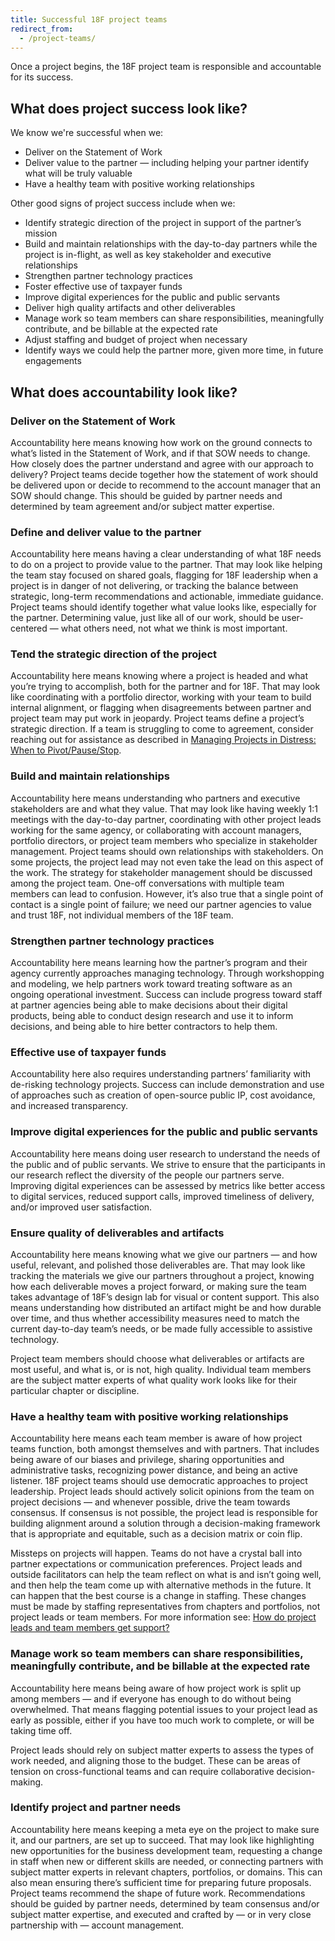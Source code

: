 ```yaml
---
title: Successful 18F project teams
redirect_from:
  - /project-teams/
---
```


Once a project begins, the 18F project team is responsible and accountable for its success.

## What does project success look like?

We know we're successful when we:

- Deliver on the Statement of Work
- Deliver value to the partner — including helping your partner identify what will be truly valuable
- Have a healthy team with positive working relationships

Other good signs of project success include when we:

- Identify strategic direction of the project in support of the partner’s mission
- Build and maintain relationships with the day-to-day partners while the project is in-flight, as well as key stakeholder and executive relationships
- Strengthen partner technology practices
- Foster effective use of taxpayer funds
- Improve digital experiences for the public and public servants
- Deliver high quality artifacts and other deliverables
- Manage work so team members can share responsibilities, meaningfully contribute, and be billable at the expected rate
- Adjust staffing and budget of project when necessary
- Identify ways we could help the partner more, given more time, in future engagements

## What does accountability look like?

### Deliver on the Statement of Work

Accountability here means knowing how work on the ground connects to what’s listed in the Statement of Work, and if that SOW needs to change. How closely does the partner understand and agree with our approach to delivery? Project teams decide together how the statement of work should be delivered upon or decide to recommend to the account manager that an SOW should change. This should be guided by partner needs and determined by team agreement and/or subject matter expertise.

### Define and deliver value to the partner

Accountability here means having a clear understanding of what 18F needs to do on a project to provide value to the partner. That may look like helping the team stay focused on shared goals, flagging for 18F leadership when a project is in danger of not delivering, or tracking the balance between strategic, long-term recommendations and actionable, immediate guidance. Project teams should identify together what value looks like, especially for the partner. Determining value, just like all of our work, should be user-centered — what others need, not what we think is most important.

### Tend the strategic direction of the project

Accountability here means knowing where a project is headed and what you’re trying to accomplish, both for the partner and for 18F. That may look like coordinating with a portfolio director, working with your team to build internal alignment, or flagging when disagreements between partner and project team may put work in jeopardy. Project teams define a project’s strategic direction. If a team is struggling to come to agreement, consider reaching out for assistance as described in [Managing Projects in Distress: When to Pivot/Pause/Stop](https://docs.google.com/document/d/1iHu4ZnJOfPz0IQ9OsolZey4O7reVW7WSNCufBHcEuOE/edit#).

### Build and maintain relationships

Accountability here means understanding who partners and executive stakeholders are and what they value. That may look like having weekly 1:1 meetings with the day-to-day partner, coordinating with other project leads working for the same agency, or collaborating with account managers, portfolio directors, or project team members who specialize in stakeholder management. Project teams should own relationships with stakeholders. On some projects, the project lead may not even take the lead on this aspect of the work. The strategy for stakeholder management should be discussed among the project team. One-off conversations with multiple team members can lead to confusion. However, it’s also true that a single point of contact is a single point of failure; we need our partner agencies to value and trust 18F, not individual members of the 18F team.

### Strengthen partner technology practices

Accountability here means learning how the partner’s program and their agency currently approaches managing technology. Through workshopping and modeling, we help partners work toward treating software as an ongoing operational investment. Success can include progress toward staff at partner agencies being able to make decisions about their digital products, being able to conduct design research and use it to inform decisions, and being able to hire better contractors to help them.

### Effective use of taxpayer funds

Accountability here also requires understanding partners’ familiarity with de-risking technology projects. Success can include demonstration and use of approaches such as creation of open-source public IP, cost avoidance, and increased transparency.

### Improve digital experiences for the public and public servants

Accountability here means doing user research to understand the needs of the public and of public servants. We strive to ensure that the participants in our research reflect the diversity of the people our partners serve. Improving digital experiences can be assessed by metrics like better access to digital services, reduced support calls, improved timeliness of delivery, and/or improved user satisfaction.

### Ensure quality of deliverables and artifacts

Accountability here means knowing what we give our partners — and how useful, relevant, and polished those deliverables are. That may look like tracking the materials we give our partners throughout a project, knowing how each deliverable moves a project forward, or making sure the team takes advantage of 18F’s design lab for visual or content support. This also means understanding how distributed an artifact might be and how durable over time, and thus whether accessibility measures need to match the current day-to-day team’s needs, or be made fully accessible to assistive technology.

Project team members should choose what deliverables or artifacts are most useful, and what is, or is not, high quality. Individual team members are the subject matter experts of what quality work looks like for their particular chapter or discipline.

### Have a healthy team with positive working relationships

Accountability here means each team member is aware of how project teams function, both amongst themselves and with partners. That includes being aware of our biases and privilege, sharing opportunities and administrative tasks, recognizing power distance, and being an active listener. 18F project teams should use democratic approaches to project leadership. Project leads should actively solicit opinions from the team on project decisions — and whenever possible, drive the team towards consensus. If consensus is not possible, the project lead is responsible for building alignment around a solution through a decision-making framework that is appropriate and equitable, such as a decision matrix or coin flip.

Missteps on projects will happen. Teams do not have a crystal ball into partner expectations or communication preferences. Project leads and outside facilitators can help the team reflect on what is and isn’t going well, and then help the team come up with alternative methods in the future. It can happen that the best course is a change in staffing. These changes must be made by staffing representatives from chapters and portfolios, not project leads or team members. For more information see: [How do project leads and team members get support?]({{site.baseurl}}/leading-projects/#how-do-project-leads-and-team-members-get-support)

### Manage work so team members can share responsibilities, meaningfully contribute, and be billable at the expected rate

Accountability here means being aware of how project work is split up among members — and if everyone has enough to do without being overwhelmed. That means flagging potential issues to your project lead as early as possible, either if you have too much work to complete, or will be taking time off.

Project leads should rely on subject matter experts to assess the types of work needed, and aligning those to the budget. These can be areas of tension on cross-functional teams and can require collaborative decision-making.

### Identify project and partner needs

Accountability here means keeping a meta eye on the project to make sure it, and our partners, are set up to succeed. That may look like highlighting new opportunities for the business development team, requesting a change in staff when new or different skills are needed, or connecting partners with subject matter experts in relevant chapters, portfolios, or domains. This can also mean ensuring there’s sufficient time for preparing future proposals. Project teams recommend the shape of future work. Recommendations should be guided by partner needs, determined by team consensus and/or subject matter expertise, and executed and crafted by — or in very close partnership with — account management.

